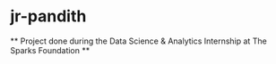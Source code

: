 # jr-pandith
** Project done during the Data Science &amp; Analytics Internship at The Sparks Foundation **
